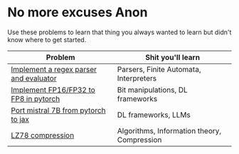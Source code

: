 # No more excuses Anon

Use these problems to learn that thing you always wanted to learn but didn't know where to get started.

| Problem | Shit you'll learn |
| ------- | ----------------- |
| [Implement a regex parser and evaluator](regex.md) | Parsers, Finite Automata, Interpreters |
| [Implement FP16/FP32 to FP8 in pytorch](fp8.md) | Bit manipulations, DL frameworks |
| [Port mistral 7B from pytorch to jax](mistral.md) | DL frameworks, LLMs |
| [LZ78 compression](lz78.md) | Algorithms, Information theory, Compression |
